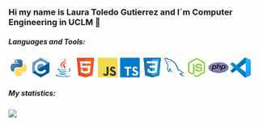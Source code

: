 ### Hi my name is Laura Toledo Gutierrez and I´m Computer Engineering in UCLM 👋

##### Languages and Tools:

<p align="left">
  <img src="https://github.com/devicons/devicon/blob/master/icons/python/python-original.svg" alt="python" width="40px" height="40px"/>
  <img src="https://github.com/devicons/devicon/blob/master/icons/c/c-original.svg" alt="c" width="40px" height="40px"/>
  <img src="https://github.com/devicons/devicon/blob/master/icons/java/java-original.svg" alt="java" width="40px" height="40px"/>
  <img src="https://github.com/devicons/devicon/blob/master/icons/html5/html5-original.svg" alt=hmtl width="40px" height="40px"/>
  <img src="https://github.com/devicons/devicon/blob/master/icons/javascript/javascript-original.svg" alt="javascript" width="40px" height="40px"/>
  <img src="https://github.com/devicons/devicon/blob/master/icons/typescript/typescript-original.svg" alt="typescript" width="40px" height="40px"/>
  <img src="https://github.com/devicons/devicon/blob/master/icons/css3/css3-original.svg" alt="css3" width="40px" height="40px"/>
  <img src="https://github.com/devicons/devicon/blob/master/icons/mysql/mysql-original.svg" alt="mysql" width="40px" height="40px"/>
  <img src="https://github.com/devicons/devicon/blob/master/icons/nodejs/nodejs-original.svg" alt="nodejs" width="40px" height="40px"/>
  <img src="https://github.com/devicons/devicon/blob/master/icons/php/php-original.svg" alt="php" alt="php" widht="40px" height="40px"/>
  <img src="https://github.com/devicons/devicon/blob/master/icons/vscode/vscode-original.svg" alt="vscode" widht="40px" height="40px"/>
 </p>
<!-- 
<p><img align="center" src="https://github-readme-stats.vercel.app/api/top-langs?username=LauraToledoGutierrez&show_icons=true&locale=en&layout=compact" alt="lauratoledogutierrez" /></p> -->

##### My statistics:
<img align="left" src="https://github-readme-stats.vercel.app/api?username=LauraToledoGutierrez&show_icons=true&theme=tokyonight&hide_border=true"/>

